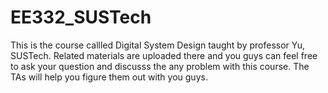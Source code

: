 # EE332_SUSTech
This is the course callled Digital System Design taught by professor Yu, SUSTech. Related materials are uploaded there and you guys can feel free to ask your question and discusss the any problem with this course. 
The TAs will help you figure them out with you guys.
